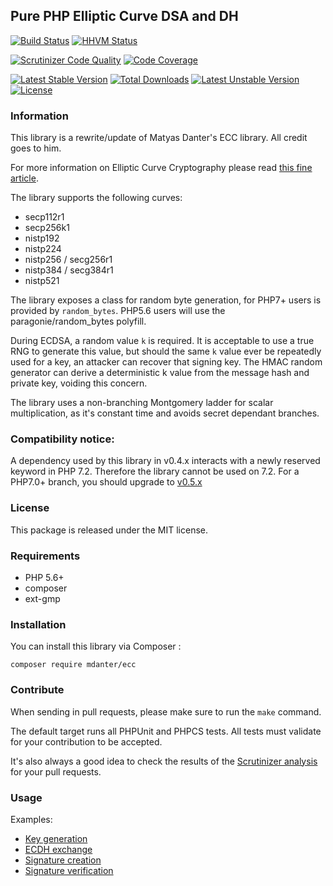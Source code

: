 ## Pure PHP Elliptic Curve DSA and DH

[![Build Status](https://travis-ci.org/phpecc/phpecc.svg?branch=master)](https://travis-ci.org/phpecc/phpecc)
[![HHVM Status](http://hhvm.h4cc.de/badge/mdanter/ecc.svg)](http://hhvm.h4cc.de/package/mdanter/ecc)

[![Scrutinizer Code Quality](https://scrutinizer-ci.com/g/phpecc/phpecc/badges/quality-score.png?b=master)](https://scrutinizer-ci.com/g/phpecc/phpecc?branch=master)
[![Code Coverage](https://scrutinizer-ci.com/g/phpecc/phpecc/badges/coverage.png?b=master)](https://scrutinizer-ci.com/g/phpecc/phpecc/?branch=master)

[![Latest Stable Version](https://poser.pugx.org/mdanter/ecc/v/stable.png)](https://packagist.org/packages/mdanter/ecc)
[![Total Downloads](https://poser.pugx.org/mdanter/ecc/downloads.png)](https://packagist.org/packages/mdanter/ecc)
[![Latest Unstable Version](https://poser.pugx.org/mdanter/ecc/v/unstable.png)](https://packagist.org/packages/mdanter/ecc)
[![License](https://poser.pugx.org/mdanter/ecc/license.png)](https://packagist.org/packages/mdanter/ecc)

### Information

This library is a rewrite/update of Matyas Danter's ECC library. All credit goes to him.

For more information on Elliptic Curve Cryptography please read [this fine article](http://www.matyasdanter.com/2010/12/elliptic-curve-php-oop-dsa-and-diffie-hellman/).

The library supports the following curves:

 - secp112r1
 - secp256k1
 - nistp192
 - nistp224
 - nistp256 / secg256r1
 - nistp384 / secg384r1
 - nistp521

The library exposes a class for random byte generation, for PHP7+ users is provided by `random_bytes`. 
PHP5.6 users will use the paragonie/random_bytes polyfill. 

During ECDSA, a random value `k` is required. It is acceptable to use a true RNG to generate this value, but 
should the same `k` value ever be repeatedly used for a key, an attacker can recover that signing key. 
The HMAC random generator can derive a deterministic k value from the message hash and private key, voiding
this concern.

The library uses a non-branching Montgomery ladder for scalar multiplication, as it's constant time and avoids secret 
dependant branches. 

### Compatibility notice:

A dependency used by this library in v0.4.x interacts with a newly reserved keyword in PHP 7.2. Therefore the library
cannot be used on 7.2. For a PHP7.0+ branch, you should upgrade to [v0.5.x](https://github.com/phpecc/phpecc/releases/tag/v0.5.0)

 
### License

This package is released under the MIT license.

### Requirements

* PHP 5.6+
* composer
* ext-gmp

### Installation

You can install this library via Composer :

`composer require mdanter/ecc`

### Contribute

When sending in pull requests, please make sure to run the `make` command.

The default target runs all PHPUnit and PHPCS tests. All tests
must validate for your contribution to be accepted.

It's also always a good idea to check the results of the [Scrutinizer analysis](https://scrutinizer-ci.com/g/phpecc/phpecc/) for your pull requests.

### Usage

Examples:
 * [Key generation](./examples/key_generation.php)
 * [ECDH exchange](./examples/ecdh_exchange.php)
 * [Signature creation](./examples/creating_signature.php)
 * [Signature verification](./examples/verify_signature.php)
